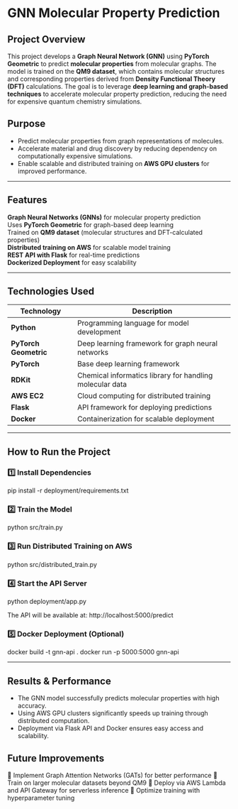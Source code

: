 
# GNN Molecular Property Prediction

## Project Overview
This project develops a **Graph Neural Network (GNN)** using **PyTorch Geometric** to predict **molecular properties** from molecular graphs. The model is trained on the **QM9 dataset**, which contains molecular structures and corresponding properties derived from **Density Functional Theory (DFT)** calculations. The goal is to leverage **deep learning and graph-based techniques** to accelerate molecular property prediction, reducing the need for expensive quantum chemistry simulations.

## Purpose
- Predict molecular properties from graph representations of molecules.
- Accelerate material and drug discovery by reducing dependency on computationally expensive simulations.
- Enable scalable and distributed training on **AWS GPU clusters** for improved performance.

---

## Features
**Graph Neural Networks (GNNs)** for molecular property prediction  
Uses **PyTorch Geometric** for graph-based deep learning  
Trained on **QM9 dataset** (molecular structures and DFT-calculated properties)  
**Distributed training on AWS** for scalable model training  
**REST API with Flask** for real-time predictions  
**Dockerized Deployment** for easy scalability  

---

## Technologies Used
| Technology  | Description |
|-------------|------------|
| **Python** | Programming language for model development |
| **PyTorch Geometric** | Deep learning framework for graph neural networks |
| **PyTorch** | Base deep learning framework |
| **RDKit** | Chemical informatics library for handling molecular data |
| **AWS EC2** | Cloud computing for distributed training |
| **Flask** | API framework for deploying predictions |
| **Docker** | Containerization for scalable deployment |



---

## How to Run the Project

### 1️⃣ **Install Dependencies**
pip install -r deployment/requirements.txt
### 2️⃣ Train the Model
python src/train.py
### 3️⃣ Run Distributed Training on AWS
python src/distributed_train.py
### 4️⃣ Start the API Server
python deployment/app.py

The API will be available at: http://localhost:5000/predict

### 5️⃣ Docker Deployment (Optional)
docker build -t gnn-api .
docker run -p 5000:5000 gnn-api

---

## Results & Performance
- The GNN model successfully predicts molecular properties with high accuracy.
- Using AWS GPU clusters significantly speeds up training through distributed computation.
- Deployment via Flask API and Docker ensures easy access and scalability.

## Future Improvements
🔹 Implement Graph Attention Networks (GATs) for better performance
🔹 Train on larger molecular datasets beyond QM9
🔹 Deploy via AWS Lambda and API Gateway for serverless inference
🔹 Optimize training with hyperparameter tuning



